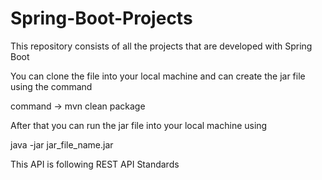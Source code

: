 # Spring-Boot-Projects
This repository consists of all the projects that are developed with Spring Boot

You can clone the file into your local machine
and can create the jar file using the command

command -> mvn clean package

After that you can run the jar file into your local machine using

java -jar jar_file_name.jar

This API is following REST API Standards




